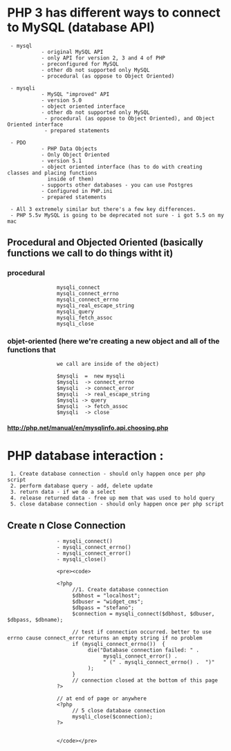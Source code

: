 # PHP 3 has different ways to connect to MySQL (database API)

     - mysql
               - original MySQL API
               - only API for version 2, 3 and 4 of PHP
               - preconfigured for MySQL
               - other db not supported only MySQL
               - procedural (as oppose to Object Oriented)

     - mysqli
               - MySQL "improved" API
               - version 5.0
               - object oriented interface
               - other db not supported only MySQL
                - procedural (as oppose to Object Oriented), and Object Oriented interface
                - prepared statements

     - PDO
               - PHP Data Objects 
               - Only Object Oriented
               - version 5.1
               - object oriented interface (has to do with creating classes and placing functions 
                 inside of them)
               - supports other databases - you can use Postgres
               - Configured in PHP.ini
               - prepared statements

     - All 3 extremely similar but there's a few key differences.
     - PHP 5.5v MySQL is going to be deprecated not sure - i got 5.5 on my mac


##                  Procedural and Objected Oriented (basically functions we call to do things witht it)

###                 procedural                                               

                    mysqli_connect
                    mysqli_connect_errno
                    mysqli_connect_errno
                    mysqli_real_escape_string
                    mysqli_query
                    mysqli_fetch_assoc
                    mysqli_close


###                 objet-oriented (here we're creating a new object and all of the functions that 
                    we call are inside of the object)

                    $mysqli  =  new mysqli 
                    $mysqli  -> connect_errno
                    $mysqli  -> connect_error
                    $mysqli  -> real_escape_string
                    $mysqli -> query
                    $mysqli  -> fetch_assoc
                    $mysqli  -> close


####                http://php.net/manual/en/mysqlinfo.api.choosing.php


# PHP database interaction :

     1. Create database connection - should only happen once per php script
     2. perform database query - add, delete update
     3. return data - if we do a select
     4. release returned data - free up mem that was used to hold query
     5. close database connection - should only happen once per php script

##        Create n Close Connection

                    - mysqli_connect()
                    - mysqli_connect_errno()
                    - mysqli_connect_error()
                    - mysqli_close()

                    <pre><code>

                    <?php
                         //1. Create database connection
                         $dbhost = "localhost";
                         $dbuser = "widget_cms";
                         $dbpass = "stefano";
                         $connection = mysqli_connect($dbhost, $dbuser, $dbpass, $dbname);

                         // test if connection occurred. better to use errno cause connect_error returns an empty string if no problem
                         if (mysqli_connect_errno())  {
                              die("Database connection failed: " .
                                   mysqli_connect_error() .
                                   " (" . mysqli_connect_errno() .  ")"
                              );
                         }
                         // connection closed at the bottom of this page
                    ?>

                    // at end of page or anywhere
                    <?php
                         // 5 close database connection
                         mysqli_close($connection);
                    ?>


                    </code></pre>

















